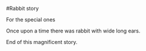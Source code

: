 #Rabbit story
<div markdown="1">
	<p class="subtitle">For the special ones</p>
</div>

Once upon a time there was rabbit with wide long ears.

End of this magnificent story.
